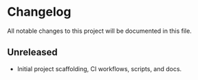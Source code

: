 # Changelog

All notable changes to this project will be documented in this file.

## Unreleased

- Initial project scaffolding, CI workflows, scripts, and docs.
